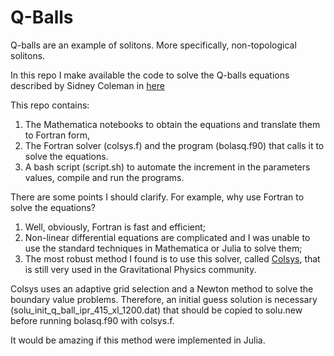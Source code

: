 # Q-Balls

Q-balls are an example of solitons. More specifically, non-topological solitons.

In this repo I make available the code to solve the Q-balls equations described by Sidney Coleman in [here](https://inspirehep.net/literature/214529)

This repo contains:
1. The Mathematica notebooks to obtain the equations and translate them to Fortran form,
2. The Fortran solver (colsys.f) and the program (bolasq.f90) that calls it to solve the equations.
3. A bash script (script.sh) to automate the increment in the parameters values, compile and run the programs.

There are some points I should clarify. For example, why use Fortran to solve the equations?
1. Well, obviously, Fortran is fast and efficient;
2. Non-linear differential equations are complicated and I was unable to use the standard techniques in Mathematica or Julia to solve them;
3. The most robust method I found is to use this solver, called [Colsys](https://dl.acm.org/doi/10.1145/355945.355951), that is still very used in the Gravitational Physics community.

Colsys uses an adaptive grid selection and a Newton method to solve the boundary value problems. Therefore, an initial guess solution is necessary (solu_init_q_ball_ipr_415_xl_1200.dat) that should be copied to solu.new before running bolasq.f90 with colsys.f.

It would be amazing if this method were implemented in Julia.
